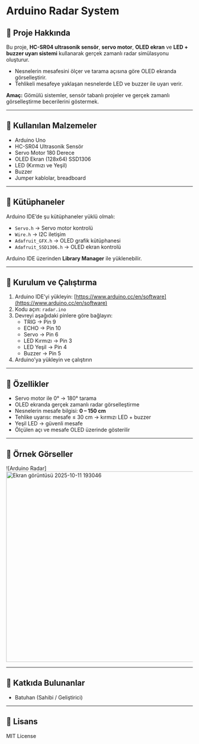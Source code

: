 # Arduino Radar System

## 🔹 Proje Hakkında
Bu proje, **HC-SR04 ultrasonik sensör**, **servo motor**, **OLED ekran** ve **LED + buzzer uyarı sistemi** kullanarak gerçek zamanlı radar simülasyonu oluşturur.  

- Nesnelerin mesafesini ölçer ve tarama açısına göre OLED ekranda görselleştirir.  
- Tehlikeli mesafeye yaklaşan nesnelerde LED ve buzzer ile uyarı verir.  

**Amaç:** Gömülü sistemler, sensör tabanlı projeler ve gerçek zamanlı görselleştirme becerilerini göstermek.

---

## 🔹 Kullanılan Malzemeler
- Arduino Uno  
- HC-SR04 Ultrasonik Sensör  
- Servo Motor 180 Derece  
- OLED Ekran (128x64) SSD1306 
- LED (Kırmızı ve Yeşil)  
- Buzzer  
- Jumper kablolar, breadboard  

---

## 🔹 Kütüphaneler
Arduino IDE’de şu kütüphaneler yüklü olmalı:
- `Servo.h` → Servo motor kontrolü  
- `Wire.h` → I2C iletişim  
- `Adafruit_GFX.h` → OLED grafik kütüphanesi  
- `Adafruit_SSD1306.h` → OLED ekran kontrolü  

Arduino IDE üzerinden **Library Manager** ile yüklenebilir.  

---

## 🔹 Kurulum ve Çalıştırma
1. Arduino IDE’yi yükleyin: [https://www.arduino.cc/en/software](https://www.arduino.cc/en/software)  
2. Kodu açın: `radar.ino`  
3. Devreyi aşağıdaki pinlere göre bağlayın:
   - TRIG → Pin 9  
   - ECHO → Pin 10  
   - Servo → Pin 6  
   - LED Kırmızı → Pin 3  
   - LED Yeşil → Pin 4  
   - Buzzer → Pin 5  
4. Arduino’ya yükleyin ve çalıştırın  

---

## 🔹 Özellikler
- Servo motor ile 0° → 180° tarama  
- OLED ekranda gerçek zamanlı radar görselleştirme  
- Nesnelerin mesafe bilgisi: **0 – 150 cm**  
- Tehlike uyarısı: mesafe ≤ 30 cm → kırmızı LED + buzzer  
- Yeşil LED → güvenli mesafe  
- Ölçülen açı ve mesafe OLED üzerinde gösterilir  

---

## 🔹 Örnek Görseller
![Arduino Radar]<img width="1097" height="514" alt="Ekran görüntüsü 2025-10-11 193046" src="https://github.com/user-attachments/assets/a30cadef-e719-4064-b46b-564498a21f8c" />


---

## 🔹 Katkıda Bulunanlar
- Batuhan (Sahibi / Geliştirici)

---

## 🔹 Lisans
MIT License
